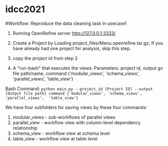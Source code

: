 # idcc2021

#Workflow: Reproduce the data cleaning task in usecase1
1. Running OpenRefine server http://127.0.0.1:3333/
2. Create a Project by Loading project_files/Menu.openrefine.tar.gz;
   If you have already had one project for analysis, skip this step.
3. copy the project id from step 2

4. A "run-bash" that executes the views:
Parameters:
     project id, 
     output gv file path/name, 
     command {'modular_views', 'schema_views', 'parallel_views', 
    'table_view'}

Bash Command:
   `python main.py --project_id [Project ID] --output [Output file path] command {'modular_views', 'schema_views', 'parallel_views', 
'table_view'}`


We have four subfolders for saving views by these four commands: 

1. modular_views - sub-workflows of parallel views 
2. parallel_view - workflow view with column-level dependency relationship
3. schema_view - workflow view at schema level
4. table_view - workflow view at table level
